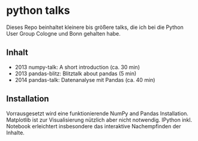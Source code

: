 python talks
============

Dieses Repo beinhaltet kleinere bis größere talks, die ich bei die Python User Group Cologne und Bonn gehalten habe.

## Inhalt
  * 2013 numpy-talk: A short introduction (ca. 30 min)
  * 2013 pandas-blitz: Blitztalk about pandas (5 min)
  * 2014 pandas-talk: Datenanalyse mit Pandas (ca. 40 min)

## Installation
Vorrausgesetzt wird eine funktionierende NumPy and Pandas Installation. Matplotlib ist zur Visualisierung nützlich aber nicht notwendig. IPython inkl. Notebook erleichtert insbesondere das interaktive Nachempfinden der Inhalte.
